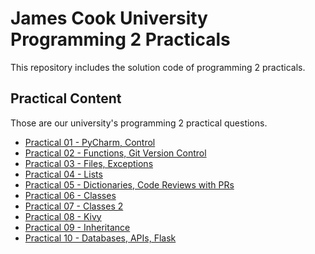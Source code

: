 # James Cook University Programming 2 Practicals

This repository includes the solution code of programming 2 practicals.

## Practical Content

Those are our university's programming 2 practical questions. 

* [Practical 01 - PyCharm, Control](https://github.com/CP1404/Practicals/tree/master/prac_01)
* [Practical 02 - Functions, Git Version Control](https://github.com/CP1404/Practicals/tree/master/prac_02)
* [Practical 03 - Files, Exceptions](https://github.com/CP1404/Practicals/tree/master/prac_03)
* [Practical 04 - Lists](https://github.com/CP1404/Practicals/tree/master/prac_04)
* [Practical 05 - Dictionaries, Code Reviews with PRs](https://github.com/CP1404/Practicals/tree/master/prac_05)
* [Practical 06 - Classes](https://github.com/CP1404/Practicals/tree/master/prac_06)
* [Practical 07 - Classes 2](https://github.com/CP1404/Practicals/tree/master/prac_07)
* [Practical 08 - Kivy](https://github.com/CP1404/Practicals/tree/master/prac_08)
* [Practical 09 - Inheritance](https://github.com/CP1404/Practicals/tree/master/prac_09)
* [Practical 10 - Databases, APIs, Flask](https://github.com/CP1404/Practicals/tree/master/prac_10)

